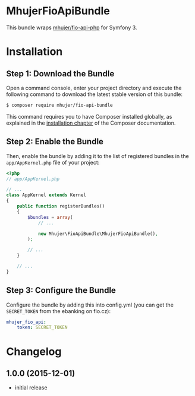 MhujerFioApiBundle
====================
This bundle wraps [mhujer/fio-api-php](https://github.com/mhujer/fio-api-php) for Symfony 3.

Installation
============

Step 1: Download the Bundle
---------------------------
Open a command console, enter your project directory and execute the
following command to download the latest stable version of this bundle:

```bash
$ composer require mhujer/fio-api-bundle
```

This command requires you to have Composer installed globally, as explained
in the [installation chapter](https://getcomposer.org/doc/00-intro.md)
of the Composer documentation.

Step 2: Enable the Bundle
-------------------------
Then, enable the bundle by adding it to the list of registered bundles
in the `app/AppKernel.php` file of your project:

```php
<?php
// app/AppKernel.php

// ...
class AppKernel extends Kernel
{
    public function registerBundles()
    {
        $bundles = array(
            // ...

            new Mhujer\FioApiBundle\MhujerFioApiBundle(),
        );

        // ...
    }

    // ...
}
```

Step 3: Configure the Bundle
---------------------------
Configure the bundle by adding this into config.yml (you can get the `SECRET_TOKEN` from the ebanking on fio.cz):

```yaml
mhujer_fio_api:
    token: SECRET_TOKEN
```


Changelog
===========

## 1.0.0 (2015-12-01)
- initial release
